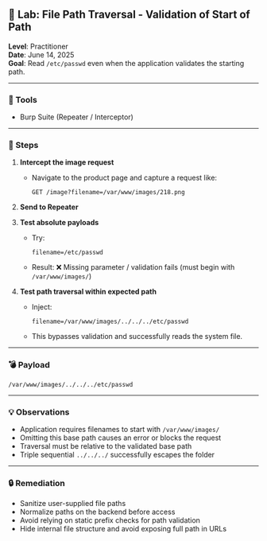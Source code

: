 ## 🧪 Lab: File Path Traversal - Validation of Start of Path  
**Level**: Practitioner  
**Date**: June 14, 2025  
**Goal**: Read `/etc/passwd` even when the application validates the starting path.

---

### 🧰 Tools
- Burp Suite (Repeater / Interceptor)

---

### 🧭 Steps

1. **Intercept the image request**  
   - Navigate to the product page and capture a request like:
     ```
     GET /image?filename=/var/www/images/218.png
     ```

2. **Send to Repeater**

3. **Test absolute payloads**  
   - Try:
     ```
     filename=/etc/passwd
     ```
   - Result: ❌ Missing parameter / validation fails (must begin with `/var/www/images/`)

4. **Test path traversal within expected path**  
   - Inject:
     ```
     filename=/var/www/images/../../../etc/passwd
     ```
   - This bypasses validation and successfully reads the system file.

---

### 💣 Payload
```
/var/www/images/../../../etc/passwd
```

---

### 💡 Observations
- Application requires filenames to start with `/var/www/images/`  
- Omitting this base path causes an error or blocks the request  
- Traversal must be relative to the validated base path  
- Triple sequential `../../../` successfully escapes the folder

---

### 🔒 Remediation
- Sanitize user-supplied file paths  
- Normalize paths on the backend before access  
- Avoid relying on static prefix checks for path validation  
- Hide internal file structure and avoid exposing full path in URLs  
